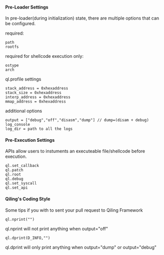 #### Pre-Loader Settings
In pre-loader(during initialization) state, there are multiple options that can be configured.

required:
```
path
rootfs
```

required for shellcode execution only:
```
ostype
arch
```

ql.profile settings
```
stack_address = 0xhexaddress
stack_size = 0xhexaddress
interp_address = 0xhexaddress
mmap_address = 0xhexaddress
```

additional options
```
output = ["debug","off","disasm","dump"] // dump=(disam + debug)
log_console
log_dir = path to all the logs
```
#### Pre-Execution Settings
APIs allow users to instuments an executeable file/shellcode before execution.
```
ql.set_callback
ql.patch
ql.root
ql.debug
ql.set_syscall
ql.set_api
```


#### Qiling's Coding Style
Some tips if you with to sent your pull request to Qiling Framework
```
ql.nprint("")
```
ql.nprint will not print anything when output="off"


```
ql.dprint(D_INFO,"")
```
ql.dprint will only print anything when output="dump" or output="debug"

### 
